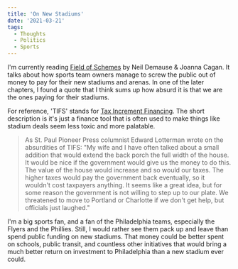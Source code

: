 ```yaml
---
title: 'On New Stadiums'
date: '2021-03-21'
tags:
  - Thoughts
  - Politics
  - Sports
---
```


I'm currently reading [Field of Schemes](https://bookshop.org/books/field-of-schemes-how-the-great-stadium-swindle-turns-public-money-into-private-profit-revised/9780803260160) by Neil Demause & Joanna Cagan. It talks about how sports team owners manage to screw the public out of money to pay for their new stadiums and arenas. In one of the later chapters, I found a quote that I think sums up how absurd it is that we are the ones paying for their stadiums.
<!-- excerpt -->

For reference, 'TIFS' stands for [Tax Increment Financing](https://en.wikipedia.org/wiki/Tax_increment_financing). The short description is it's just a finance tool that is often used to make things like stadium deals seem less toxic and more palatable.

> As St. Paul Pioneer Press columnist Edward Lotterman wrote on the absurdities of TIFS: "My wife and I have often talked about a small addition that would extend the back porch the full width of the house. It would be nice if the government would give us the money to do this. The value of the house would increase and so would our taxes. The higher taxes would pay the government back eventually, so it wouldn't cost taxpayers anything. It seems like a great idea, but for some reason the government is not willing to step up to our plate. We threatened to move to Portland or Charlotte if we don't get help, but officials just laughed."

I'm a big sports fan, and a fan of the Philadelphia teams, especially the Flyers and the Phillies. Still, I would rather see them pack up and leave than spend public funding on new stadiums. That money could be better spent on schools, public transit, and countless other initiatives that would bring a much better return on investment to Philadelphia than a new stadium ever could.
